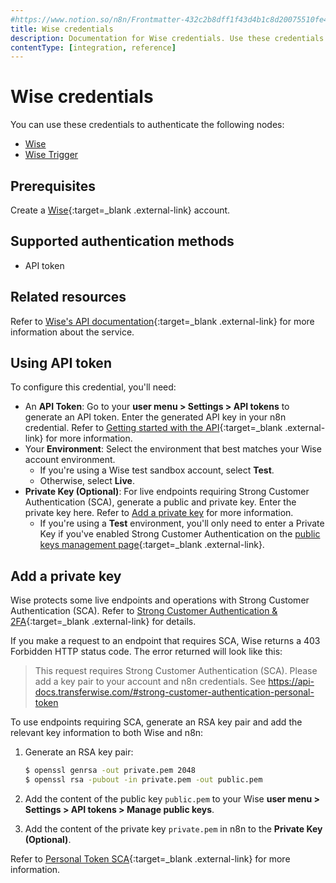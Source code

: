```yaml
---
#https://www.notion.so/n8n/Frontmatter-432c2b8dff1f43d4b1c8d20075510fe4
title: Wise credentials
description: Documentation for Wise credentials. Use these credentials to authenticate Wise in n8n, a workflow automation platform.
contentType: [integration, reference]
---
```


# Wise credentials

You can use these credentials to authenticate the following nodes:

- [Wise](/integrations/builtin/app-nodes/n8n-nodes-base.wise.md)
- [Wise Trigger](/integrations/builtin/trigger-nodes/n8n-nodes-base.wisetrigger.md)

## Prerequisites

Create a [Wise](https://wise.com/){:target=_blank .external-link} account.

## Supported authentication methods

- API token

## Related resources

Refer to [Wise's API documentation](https://docs.wise.com/api-docs/api-reference){:target=_blank .external-link} for more information about the service.

## Using API token

To configure this credential, you'll need:

- An **API Token**: Go to your **user menu > Settings > API tokens** to generate an API token. Enter the generated API key in your n8n credential. Refer to [Getting started with the API](https://wise.com/help/articles/2958107/getting-started-with-the-api){:target=_blank .external-link} for more information.
- Your **Environment**: Select the environment that best matches your Wise account environment.
    - If you're using a Wise test sandbox account, select **Test**.
    - Otherwise, select **Live**.
- **Private Key (Optional)**: For live endpoints requiring Strong Customer Authentication (SCA), generate a public and private key. Enter the private key here. Refer to [Add a private key](#add-a-private-key) for more information.
    - If you're using a **Test** environment, you'll only need to enter a Private Key if you've enabled Strong Customer Authentication on the [public keys management page](https://sandbox.transferwise.tech/public-keys){:target=_blank .external-link}.

## Add a private key

Wise protects some live endpoints and operations with Strong Customer Authentication (SCA). Refer to [Strong Customer Authentication & 2FA](https://docs.wise.com/api-docs/features/strong-customer-authentication-2fa){:target=_blank .external-link} for details.

If you make a request to an endpoint that requires SCA, Wise returns a 403 Forbidden HTTP status code. The error returned will look like this:

> This request requires Strong Customer Authentication (SCA). Please add a key pair to your account and n8n credentials. See https://api-docs.transferwise.com/#strong-customer-authentication-personal-token

To use endpoints requiring SCA, generate an RSA key pair and add the relevant key information to both Wise and n8n:

1. Generate an RSA key pair:

    ```sh
    $ openssl genrsa -out private.pem 2048 
    $ openssl rsa -pubout -in private.pem -out public.pem
    ```

2. Add the content of the public key `public.pem` to your Wise **user menu > Settings > API tokens > Manage public keys**.
3. Add the content of the private key `private.pem` in n8n to the **Private Key (Optional)**.

Refer to [Personal Token SCA](https://docs.wise.com/api-docs/features/strong-customer-authentication-2fa/personal-token-sca){:target=_blank .external-link} for more information.

